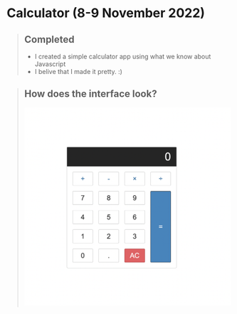
# Calculator (8-9 November 2022)


> ## Completed
> -  I created a simple calculator app using what we know about Javascript
> -  I belive that I made it pretty. :)

> ## How does the interface look?
> ![](x.png)